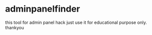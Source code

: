 # adminpanelfinder
this tool for admin panel hack just use it for educational purpose only. thankyou
